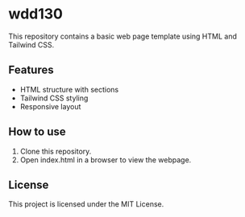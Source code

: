# wdd130

This repository contains a basic web page template using HTML and Tailwind CSS.

## Features
- HTML structure with sections
- Tailwind CSS styling
- Responsive layout

## How to use
1. Clone this repository.
2. Open index.html in a browser to view the webpage.

## License
This project is licensed under the MIT License.
